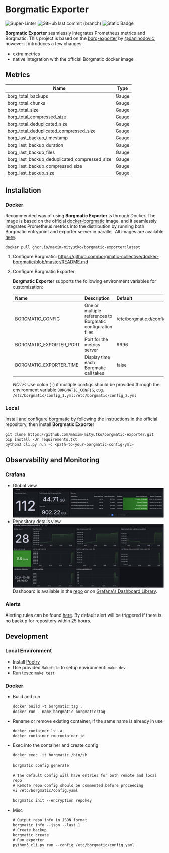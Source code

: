 # Borgmatic Exporter
![Super-Linter](https://github.com/maxim-mityutko/borgmatic-exporter/actions/workflows/build.yml/badge.svg)
![GitHub last commit (branch)](https://img.shields.io/github/last-commit/maxim-mityutko/borgmatic-exporter/master)
![Static Badge](https://img.shields.io/badge/Borgmatic%20Image-v2.0.5-green)


**Borgmatic Exporter** seamlessly integrates Prometheus metrics and Borgmatic. This project is based on
the [borg-exporter](https://github.com/danihodovic/borg-exporter) by [@danihodovic](https://github.com/danihodovic),
however it introduces a few changes:

- extra metrics
- native integration with the official Borgmatic docker image

## Metrics
| Name                                          | Type  |
|-----------------------------------------------|-------|
| borg_total_backups                            | Gauge |
| borg_total_chunks                             | Gauge |
| borg_total_size                               | Gauge |
| borg_total_compressed_size                    | Gauge |
| borg_total_deduplicated_size                  | Gauge |
| borg_total_deduplicated_compressed_size       | Gauge |
| borg_last_backup_timestamp                    | Gauge |
| borg_last_backup_duration                     | Gauge |
| borg_last_backup_files                        | Gauge |
| borg_last_backup_deduplicated_compressed_size | Gauge |
| borg_last_backup_compressed_size              | Gauge |
| borg_last_backup_size                         | Gauge |

## Installation
### Docker
Recommended way of using **Borgmatic Exporter** is through Docker. The image 
is based on the official [docker-borgmatic](https://github.com/borgmatic-collective/docker-borgmatic)
image, and it seamlessly integrates Prometheus metrics into the distribution by running both Borgmatic 
entrypoint and exporter server in parallel. All images are available 
[here](https://github.com/maxim-mityutko/borgmatic-exporter/pkgs/container/borgmatic-exporter).

```shell
docker pull ghcr.io/maxim-mityutko/borgmatic-exporter:latest
```

1. Configure Borgmatic: https://github.com/borgmatic-collective/docker-borgmatic/blob/master/README.md
2. Configure Borgmatic Exporter:

    **Borgmatic Exporter** supports the following environment variables for customization:

    | Name                    | Description                                                 | Default                     |
    |-------------------------|-------------------------------------------------------------|-----------------------------|
    | BORGMATIC_CONFIG        | One or multiple references to Borgmatic configuration files | /etc/borgmatic.d/config.yml |
    | BORGMATIC_EXPORTER_PORT | Port for the metrics server                                 | 9996                        |
    | BORGMATIC_EXPORTER_TIME | Display time each Borgmatic call takes                      | false                       |

    *NOTE:* Use colon (`:`) if multiple configs should be provided through the environment variable `BORGMATIC_CONFIG`,
    e.g. `/etc/borgmatic/config_1.yml:/etc/borgmatic/config_2.yml`

### Local
Install and configure [borgmatic](https://github.com/witten/borgmatic) by following the instructions in the 
official repository, then install **Borgmatic Exporter**
```shell
git clone https://github.com/maxim-mityutko/borgmatic-exporter.git
pip install -Ur requirements.txt
python3 cli.py run -c <path-to-your-borgmatic-config-yml>
```

## Observability and Monitoring
### Grafana
* Global view
![dashboard.png](observability%2Fdashboard-global.png)
* Repository details view
![dashboard.png](observability%2Fdashboard-details.png)
Dashboard is available in the [repo](/observability/grafana-dashboard.json) or on 
[Grafana's Dashboard Library](https://grafana.com/grafana/dashboards/20334).

### Alerts
Alerting rules can be found [here](observability%2Fprometheus-alert.yaml). By default alert will
be triggered if there is no backup for repository within 25 hours.

## Development

### Local Environment

* Install [Poetry](https://python-poetry.org)
* Use provided `Makefile` to setup environment: `make dev`
* Run tests: `make test`

### Docker
* Build and run
    ```shell
    docker build -t borgmatic:tag .
    docker run --name borgmatic borgmatic:tag
    ```
* Rename or remove existing container, if the same name is already in use
    ```shell
    docker container ls -a
    docker container rm container-id
    ```
* Exec into the container and create config
    ```shell
    docker exec -it borgmatic /bin/sh
    
    borgmatic config generate
    
    # The default config will have entries for both remote and local repo
    # Remote repo config should be commented before proceeding
    vi /etc/borgmatic/config.yaml
    
    borgmatic init --encryption repokey
    ```
* Misc
    ```shell
    # Output repo info in JSON format
    borgmatic info --json --last 1
    # Create backup
    borgmatic create
    # Run exporter
    python3 cli.py run --config /etc/borgmatic/config.yaml
    ```
